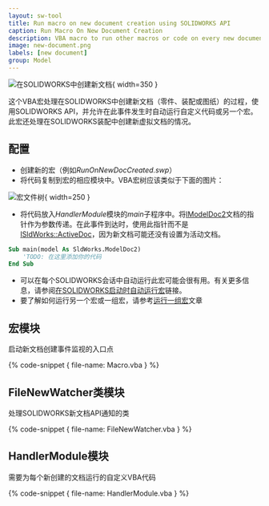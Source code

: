 ```yaml
---
layout: sw-tool
title: Run macro on new document creation using SOLIDWORKS API
caption: Run Macro On New Document Creation
description: VBA macro to run other macros or code on every new document creation using SOLIDWORKS API
image: new-document.png
labels: [new document]
group: Model
---
```

![在SOLIDWORKS中创建新文档](new-document.png){ width=350 }

这个VBA宏处理在SOLIDWORKS中创建新文档（零件、装配或图纸）的过程，使用SOLIDWORKS API，并允许在此事件发生时自动运行自定义代码或另一个宏。此宏还处理在SOLIDWORKS装配中创建新虚拟文档的情况。

## 配置

* 创建新的宏（例如*RunOnNewDocCreated.swp*）
* 将代码复制到宏的相应模块中。VBA宏树应该类似于下面的图片：

![宏文件树](macro-tree.png){ width=250 }

* 将代码放入*HandlerModule*模块的*main*子程序中。将[IModelDoc2](https://help.solidworks.com/2012/english/api/sldworksapi/SolidWorks.Interop.sldworks~SolidWorks.Interop.sldworks.IModelDoc2.html)文档的指针作为参数传递。在此事件到达时，使用此指针而不是[ISldWorks::ActiveDoc](https://help.solidworks.com/2012/english/api/sldworksapi/solidworks.interop.sldworks~solidworks.interop.sldworks.isldworks~activedoc.html)，因为新文档可能还没有设置为活动文档。

~~~ vb
Sub main(model As SldWorks.ModelDoc2)
    'TODO: 在这里添加你的代码
End Sub
~~~

* 可以在每个SOLIDWORKS会话中自动运行此宏可能会很有用。有关更多信息，请参阅[在SOLIDWORKS启动时自动运行宏](solidworks-api/getting-started/macros/run-macro-on-solidworks-start/)链接。
* 要了解如何运行另一个宏或一组宏，请参考[运行一组宏](/solidworks-api/application/frame/run-macros-group/)文章

## 宏模块

启动新文档创建事件监视的入口点

{% code-snippet { file-name: Macro.vba } %}

## FileNewWatcher类模块

处理SOLIDWORKS新文档API通知的类

{% code-snippet { file-name: FileNewWatcher.vba } %}

## HandlerModule模块

需要为每个新创建的文档运行的自定义VBA代码

{% code-snippet { file-name: HandlerModule.vba } %}